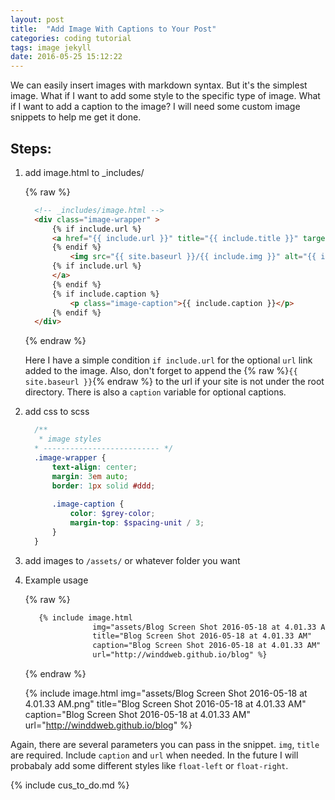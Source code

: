 ```yaml
---
layout: post
title:  "Add Image With Captions to Your Post"
categories: coding tutorial
tags: image jekyll
date: 2016-05-25 15:12:22
---
```


We can easily insert images with markdown syntax. But it's the simplest image. What if I want to add some style to the specific type of image. What if I want to add a caption to the image? I will need some custom image snippets to help me get it done.


Steps:
---

1.  add image.html to _includes/

      {% raw %}
    ```html
      <!-- _includes/image.html -->
      <div class="image-wrapper" >
          {% if include.url %}
          <a href="{{ include.url }}" title="{{ include.title }}" target="_blank">
          {% endif %}
              <img src="{{ site.baseurl }}/{{ include.img }}" alt="{{ include.title }}"/>
          {% if include.url %}
          </a>
          {% endif %}
          {% if include.caption %}
              <p class="image-caption">{{ include.caption }}</p>
          {% endif %}
      </div>
    ```
      {% endraw %}

      Here I have a simple condition `if include.url` for the optional `url` link added to the image. Also, don't forget to append the {% raw %}`{{ site.baseurl }}`{% endraw %} to the url if your site is not under the root directory. There is also a `caption` variable for optional captions.


1.  add css to scss

    ```scss
      /**
       * image styles
      * -------------------------- */
      .image-wrapper {
          text-align: center;
          margin: 3em auto;
          border: 1px solid #ddd;
      
          .image-caption {
              color: $grey-color;
              margin-top: $spacing-unit / 3;
          }
      }
    ```

2.  add images to `/assets/` or whatever folder you want
3.  Example usage

       {% raw %}

    ```md
       {% include image.html
                   img="assets/Blog Screen Shot 2016-05-18 at 4.01.33 AM.png"
                   title="Blog Screen Shot 2016-05-18 at 4.01.33 AM"
                   caption="Blog Screen Shot 2016-05-18 at 4.01.33 AM"
                   url="http://winddweb.github.io/blog" %}
    ```

       {% endraw %}

    {% include image.html
       img="assets/Blog Screen Shot 2016-05-18 at 4.01.33 AM.png"
       title="Blog Screen Shot 2016-05-18 at 4.01.33 AM"
       caption="Blog Screen Shot 2016-05-18 at 4.01.33 AM"
       url="http://winddweb.github.io/blog" %}


Again, there are several parameters you can pass in the snippet. `img`, `title` are required. Include `caption` and `url` when needed. In the future I will probabaly add some different styles like `float-left` or `float-right`.

{% include cus_to_do.md %}
